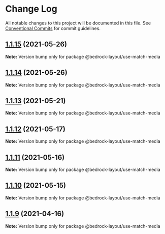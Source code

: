 # Change Log

All notable changes to this project will be documented in this file.
See [Conventional Commits](https://conventionalcommits.org) for commit guidelines.

## [1.1.15](https://github.com/Bedrock-Layouts/Bedrock/compare/@bedrock-layout/use-match-media@1.1.14...@bedrock-layout/use-match-media@1.1.15) (2021-05-26)

**Note:** Version bump only for package @bedrock-layout/use-match-media





## [1.1.14](https://github.com/Bedrock-Layouts/Bedrock/compare/@bedrock-layout/use-match-media@1.1.13...@bedrock-layout/use-match-media@1.1.14) (2021-05-26)

**Note:** Version bump only for package @bedrock-layout/use-match-media





## [1.1.13](https://github.com/Bedrock-Layouts/Bedrock/compare/@bedrock-layout/use-match-media@1.1.12...@bedrock-layout/use-match-media@1.1.13) (2021-05-21)

**Note:** Version bump only for package @bedrock-layout/use-match-media





## [1.1.12](https://github.com/Bedrock-Layouts/Bedrock/compare/@bedrock-layout/use-match-media@1.1.11...@bedrock-layout/use-match-media@1.1.12) (2021-05-17)

**Note:** Version bump only for package @bedrock-layout/use-match-media





## [1.1.11](https://github.com/Bedrock-Layouts/Bedrock/compare/@bedrock-layout/use-match-media@1.1.10...@bedrock-layout/use-match-media@1.1.11) (2021-05-16)

**Note:** Version bump only for package @bedrock-layout/use-match-media





## [1.1.10](https://github.com/Bedrock-Layouts/Bedrock/compare/@bedrock-layout/use-match-media@1.1.9...@bedrock-layout/use-match-media@1.1.10) (2021-05-15)

**Note:** Version bump only for package @bedrock-layout/use-match-media





## [1.1.9](https://github.com/Bedrock-Layouts/Bedrock/compare/@bedrock-layout/use-match-media@1.1.8...@bedrock-layout/use-match-media@1.1.9) (2021-04-16)

**Note:** Version bump only for package @bedrock-layout/use-match-media
